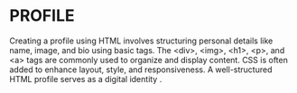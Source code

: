 # PROFILE
Creating a profile using HTML involves structuring personal details like name, image, and bio using basic tags. The &lt;div>, &lt;img>, &lt;h1>, &lt;p>, and &lt;a> tags are commonly used to organize and display content. CSS is often added to enhance layout, style, and responsiveness. A well-structured HTML profile serves as a digital identity .
